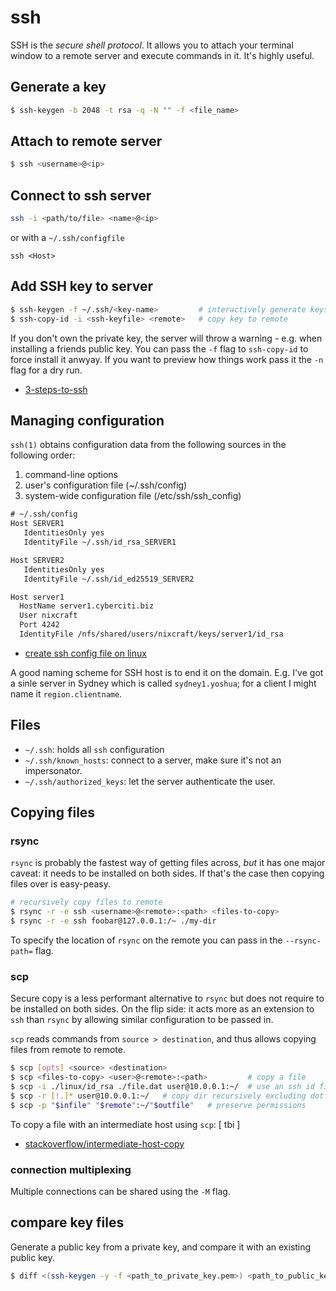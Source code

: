 # ssh
SSH is the _secure shell protocol_. It allows you to attach your terminal
window to a remote server and execute commands in it. It's highly useful.

## Generate a key
```sh
$ ssh-keygen -b 2048 -t rsa -q -N "" -f <file_name>
```

## Attach to remote server
```sh
$ ssh <username>@<ip>
```

## Connect to ssh server
```sh
ssh -i <path/to/file> <name>@<ip>
```
or with a `~/.ssh/configfile`
```
ssh <Host>
```

## Add SSH key to server
```sh
$ ssh-keygen -f ~/.ssh/<key-name>         # interactively generate keys
$ ssh-copy-id -i <ssh-keyfile> <remote>   # copy key to remote
```

If you don't own the private key, the server will throw a warning - e.g. when
installing a friends public key. You can pass the `-f` flag to `ssh-copy-id` to
force install it anwyay. If you want to preview how things work pass it the
`-n` flag for a dry run.

- [3-steps-to-ssh](http://www.thegeekstuff.com/2008/11/3-steps-to-perform-ssh-login-without-password-using-ssh-keygen-ssh-copy-id/)

## Managing configuration
`ssh(1)` obtains configuration data from the following sources in the following
order:
1.   command-line options
2.   user's configuration file (~/.ssh/config)
3.   system-wide configuration file (/etc/ssh/ssh_config)
```txt
# ~/.ssh/config
Host SERVER1
   IdentitiesOnly yes
   IdentityFile ~/.ssh/id_rsa_SERVER1

Host SERVER2
   IdentitiesOnly yes
   IdentityFile ~/.ssh/id_ed25519_SERVER2

Host server1
  HostName server1.cyberciti.biz
  User nixcraft
  Port 4242
  IdentityFile /nfs/shared/users/nixcraft/keys/server1/id_rsa
```
- [create ssh config file on linux](http://www.cyberciti.biz/faq/create-ssh-config-file-on-linux-unix/)

A good naming scheme for SSH host is to end it on the domain. E.g. I've got a
sinle server in Sydney which is called `sydney1.yoshua`; for a client I might
name it `region.clientname`.

## Files
- `~/.ssh`: holds all `ssh` configuration
- `~/.ssh/known_hosts`: connect to a server, make sure it's not an
  impersonator.
- `~/.ssh/authorized_keys`: let the server authenticate the user.

## Copying files
### rsync
`rsync` is probably the fastest way of getting files across, _but_ it has one
major caveat: it needs to be installed on both sides. If that's the case then
copying files over is easy-peasy.

```sh
# recursively copy files to remote
$ rsync -r -e ssh <username>@<remote>:<path> <files-to-copy>
$ rsync -r -e ssh foobar@127.0.0.1:/~ ./my-dir
```

To specify the location of `rsync` on the remote you can pass in the
`--rsync-path=` flag.

### scp
Secure copy is a less performant alternative to `rsync` but does not require to
be installed on both sides. On the flip side: it acts more as an extension to
`ssh` than `rsync` by allowing similar configuration to be passed in.

`scp` reads commands from `source > destination`, and thus allows copying files
from remote to remote.
```sh
$ scp [opts] <source> <destination>
$ scp <files-to-copy> <user>@<remote>:<path>         # copy a file
$ scp -i ./linux/id_rsa ./file.dat user@10.0.0.1:~/  # use an ssh id file
$ scp -r [!.]* user@10.0.0.1:~/   # copy dir recursively excluding dotfiles
$ scp -p "$infile" "$remote":~/"$outfile"   # preserve permissions
```

To copy a file with an intermediate host using `scp`:
[ tbi ]
- [stackoverflow/intermediate-host-copy](http://superuser.com/questions/276533/scp-files-via-intermediate-host)

### connection multiplexing
Multiple connections can be shared using the `-M` flag.

## compare key files
Generate a public key from a private key, and compare it with an existing
public key.
```sh
$ diff <(ssh-keygen -y -f <path_to_private_key.pem>) <path_to_public_key.pub>
```
